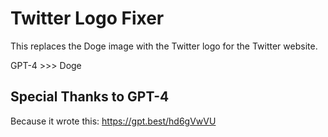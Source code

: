 # Twitter Logo Fixer

This replaces the Doge image with the Twitter logo for the Twitter website.

GPT-4 >>> Doge

## Special Thanks to GPT-4

Because it wrote this: https://gpt.best/hd6gVwVU
